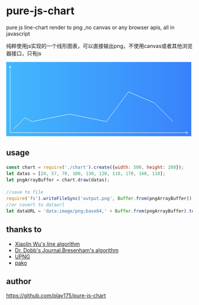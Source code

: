 # pure-js-chart

pure js line-chart render to png ,no canvas or any browser apis, all in javascript

纯粹使用js实现的一个线形图表，可以直接输出png，不使用canvas或者其他浏览器接口，只有js

![demo chat](output.png)

## usage

```js
const chart = require('./chart').create({width: 500, height: 200});
let datas = [24, 57, 70, 100, 130, 120, 110, 170, 160, 110];
let pngArrayBuffer = chart.draw(datas);

//save to file
require('fs').writeFileSync('output.png', Buffer.from(pngArrayBuffer));
//or covert to dataurl
let dataURL = 'data:image/png;base64,' + Buffer.from(pngArrayBuffer).toString('base64');

```

## thanks to

- [Xiaolin Wu's line algorithm](https://en.wikipedia.org/wiki/Xiaolin_Wu%27s_line_algorithm)
- [Dr. Dobb's Journal.Bresenham's algorithm ](https://en.wikipedia.org/wiki/Bresenham%27s_line_algorithm)
- [UPNG](https://github.com/photopea/UPNG.js)
- [pako](https://github.com/nodeca/pako)

## author
https://github.com/play175/pure-js-chart
